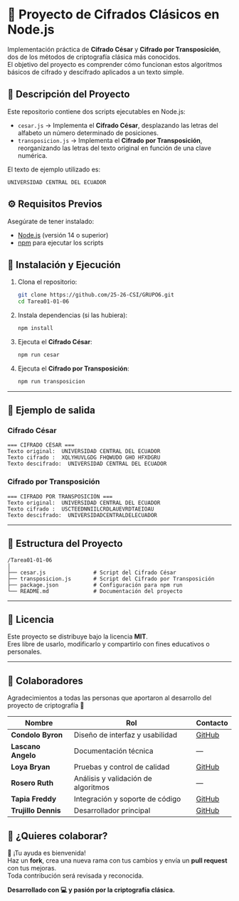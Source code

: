 # 🔐 Proyecto de Cifrados Clásicos en Node.js

Implementación práctica de **Cifrado César** y **Cifrado por Transposición**, dos de los métodos de criptografía clásica más conocidos.  
El objetivo del proyecto es comprender cómo funcionan estos algoritmos básicos de cifrado y descifrado aplicados a un texto simple.

## 📘 Descripción del Proyecto

Este repositorio contiene dos scripts ejecutables en Node.js:

- `cesar.js` → Implementa el **Cifrado César**, desplazando las letras del alfabeto un número determinado de posiciones.
- `transposicion.js` → Implementa el **Cifrado por Transposición**, reorganizando las letras del texto original en función de una clave numérica.

El texto de ejemplo utilizado es:

```
UNIVERSIDAD CENTRAL DEL ECUADOR
```

## ⚙️ Requisitos Previos

Asegúrate de tener instalado:

- [Node.js](https://nodejs.org/) (versión 14 o superior)
- [npm](https://www.npmjs.com/) para ejecutar los scripts

## 🧩 Instalación y Ejecución

1. Clona el repositorio:
   ```bash
   git clone https://github.com/25-26-CSI/GRUPO6.git
   cd Tarea01-01-06
   ```

2. Instala dependencias (si las hubiera):
   ```bash
   npm install
   ```

3. Ejecuta el **Cifrado César**:
   ```bash
   npm run cesar
   ```

4. Ejecuta el **Cifrado por Transposición**:
   ```bash
   npm run transposicion
   ```

---

## 🧠 Ejemplo de salida

### Cifrado César

```
=== CIFRADO CÉSAR ===
Texto original:  UNIVERSIDAD CENTRAL DEL ECUADOR
Texto cifrado :  XQLYHUVLGDG FHQWUDO GHO HFXDGRU
Texto descifrado:  UNIVERSIDAD CENTRAL DEL ECUADOR
```

### Cifrado por Transposición

```
=== CIFRADO POR TRANSPOSICIÓN ===
Texto original:  UNIVERSIDAD CENTRAL DEL ECUADOR
Texto cifrado :  USCTEEDNNIILCRDLAUEVRDTAEIOAU
Texto descifrado:  UNIVERSIDADCENTRALDELECUADOR
```

---

## 🧮 Estructura del Proyecto

```
/Tarea01-01-06
│
├── cesar.js               # Script del Cifrado César
├── transposicion.js       # Script del Cifrado por Transposición
├── package.json           # Configuración para npm run
└── README.md              # Documentación del proyecto
```

---

## 🧾 Licencia

Este proyecto se distribuye bajo la licencia **MIT**.  
Eres libre de usarlo, modificarlo y compartirlo con fines educativos o personales.

---

## 🤝 Colaboradores

Agradecimientos a todas las personas que aportaron al desarrollo del proyecto de criptografía 💚

| Nombre                               | Rol                                | Contacto                                  |
| ------------------------------------ | ---------------------------------- | ----------------------------------------- |
| **Condolo Byron**                    | Diseño de interfaz y usabilidad    | [GitHub](https://github.com/SumonPB)      |
| **Lascano Angelo**                   | Documentación técnica              | —                                         |
| **Loya Bryan**                       | Pruebas y control de calidad       | [GitHub](https://github.com/Bryan1093)    |
| **Rosero Ruth**                      | Análisis y validación de algoritmos| —                                         |
| **Tapia Freddy**                     | Integración y soporte de código    | [GitHub](https://github.com/XavierT1)     |
| **Trujillo Dennis**                  | Desarrollador principal            | [GitHub](https://github.com/Dennis290699) |

## 🚀 ¿Quieres colaborar?

🙌 ¡Tu ayuda es bienvenida!  
Haz un **fork**, crea una nueva rama con tus cambios y envía un **pull request** con tus mejoras.  
Toda contribución será revisada y reconocida.


**Desarrollado con 💻 y pasión por la criptografía clásica.**

